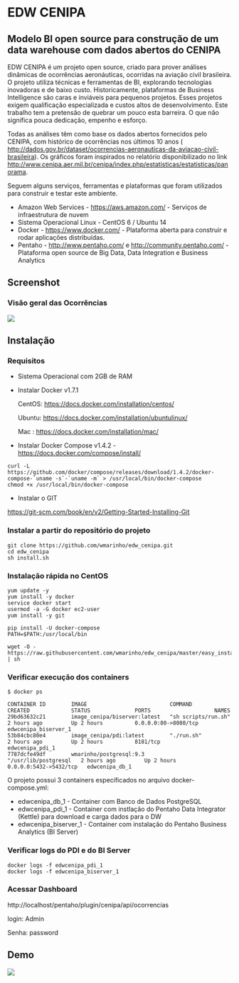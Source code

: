 # EDW CENIPA 
## Modelo BI open source para construção de um data warehouse com dados abertos do CENIPA

EDW CENIPA é um projeto open source, criado para prover análises dinâmicas de ocorrências aeronáuticas, ocorridas na aviação civil brasileira. O projeto utiliza técnicas e ferramentas de BI, explorando tecnologias inovadoras e de baixo custo. Historicamente, plataformas de Business Intelligence são caras e inviáveis para pequenos projetos. Esses projetos exigem qualificação especializada e custos altos de desenvolvimento. Este trabalho tem a pretensão de quebrar um pouco esta barreira. O que não significa pouca dedicação, empenho e esforço. 

Todas as análises têm como base os dados abertos fornecidos pelo CENIPA, com histórico de ocorrências nos últimos 10 anos ( http://dados.gov.br/dataset/ocorrencias-aeronauticas-da-aviacao-civil-brasileira). Os gráficos foram inspirados no relatório disponibilizado no link http://www.cenipa.aer.mil.br/cenipa/index.php/estatisticas/estatisticas/panorama.

Seguem alguns serviços, ferramentas e plataformas que foram utilizados para construir e testar este ambiente.
 
* Amazon Web Services - https://aws.amazon.com/ - Serviços de infraestrutura de nuvem
* Sistema Operacional Linux - CentOS 6 / Ubuntu 14
* Docker - https://www.docker.com/ - Plataforma aberta para construir e rodar aplicações distribuídas.
* Pentaho - http://www.pentaho.com/ e  http://community.pentaho.com/ - Plataforma open source de Big Data, Data Integration e Business Analytics

## Screenshot
### Visão geral das Ocorrências
![](https://raw.githubusercontent.com/wmarinho/edw_cenipa/master/demo/RxCwvo8.png)

## Instalação

### Requisitos

* Sistema Operacional com 2GB de RAM
* Instalar Docker v1.7.1

  CentOS: https://docs.docker.com/installation/centos/

  Ubuntu: https://docs.docker.com/installation/ubuntulinux/

  Mac : https://docs.docker.com/installation/mac/

* Instalar Docker Compose v1.4.2 - https://docs.docker.com/compose/install/
```
curl -L https://github.com/docker/compose/releases/download/1.4.2/docker-compose-`uname -s`-`uname -m` > /usr/local/bin/docker-compose
chmod +x /usr/local/bin/docker-compose
```

* Instalar o GIT

https://git-scm.com/book/en/v2/Getting-Started-Installing-Git

### Instalar a partir do repositório do projeto

```
git clone https://github.com/wmarinho/edw_cenipa.git
cd edw_cenipa
sh install.sh
```

### Instalação rápida no CentOS

```
yum update -y
yum install -y docker
service docker start
usermod -a -G docker ec2-user
yum install -y git

pip install -U docker-compose
PATH=$PATH:/usr/local/bin

wget -O - https://raw.githubusercontent.com/wmarinho/edw_cenipa/master/easy_install | sh
```

### Verificar execução dos containers
```
$ docker ps

CONTAINER ID        IMAGE                          COMMAND                CREATED             STATUS              PORTS                    NAMES
29bd63632c21        image_cenipa/biserver:latest   "sh scripts/run.sh"    2 hours ago         Up 2 hours          0.0.0.0:80->8080/tcp     edwcenipa_biserver_1
53b84cbc80e4        image_cenipa/pdi:latest        "./run.sh"             2 hours ago         Up 2 hours          8181/tcp                 edwcenipa_pdi_1
7787dcfe49df        wmarinho/postgresql:9.3        "/usr/lib/postgresql   2 hours ago         Up 2 hours          0.0.0.0:5432->5432/tcp   edwcenipa_db_1
```

O projeto possui 3 containers especificados no arquivo docker-compose.yml:

* edwcenipa_db_1 - Container com Banco de Dados PostgreSQL
* edwcenipa_pdi_1 - Container com instlação do Pentaho Data Integrator (Kettle) para download e carga dados para o DW
* edwcenipa_biserver_1 - Container com instalação do Pentaho Business Analytics (BI Server)

### Verificar logs do PDI e do BI Server

```
docker logs -f edwcenipa_pdi_1
docker logs -f edwcenipa_biserver_1
```

### Acessar Dashboard

http://localhost/pentaho/plugin/cenipa/api/ocorrencias

login: Admin

Senha: password

## Demo

![](https://raw.githubusercontent.com/wmarinho/edw_cenipa/master/demo/cenipa-demo.gif)





